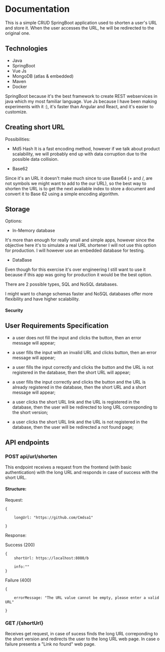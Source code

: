# Documentation

This is a simple CRUD SpringBoot application used to shorten a user's URL and store it. When the user accesses the URL, he will be redirected to the original one.

## Technologies

- Java 
- SpringBoot
- Vue Js
- MongoDB (atlas & embedded)
- Maven
- Docker

SpringBoot because it's the best framework to create REST webservices in java which my most familiar language.
Vue Js because I have been making experiments with it :), it's faster than Angular and React, and it's easier to customize.

## Creating short URL

Possibilities:

- Md5 Hash
It is a fast encoding method, however if we talk about product scalability, we will probably end up with data corruption due to the possible data collision.

- Base62

Since it's an URL it doesn't make much since to use Base64 (+ and /, are not symbols we might want to add to the our URL), so the best way to shorten the URL is to get the next available index to store a document and convert it to Base 62 using a simple encoding algorithm.

## Storage

Options:

- In-Memory database

It's more than enough for really small and simple apps, however since the objective here it's to simulate a real URL shortener I will not use this option for production. I will however use an embedded database for testing.

- DataBase

Even though for this exercise it's over engineering I still want to use it because if this app was going for production it would be the best option.

There are 2 possible types, SQL and NoSQL databases.

I might want to change schemas faster and NoSQL databases offer more flexibility and have higher scalability.

#### Security


## User Requirements Specification

- a user does not fill the input and clicks the button, then an error message will appear;

- a user fills the input with an invalid URL and clicks button, then an error message will appear;

- a user fills the input correctly and clicks the button and the URL is not registered in the database, then the short URL will appear;

- a user fills the input correctly and clicks the button and the URL is already registered in the database, then the short URL and a short message will appear;

- a user clicks the short URL link and the URL is registered in the database, then the user will be redirected to long URL corresponding to the short version;

- a user clicks the short URL link and the URL is not registered in the database, then the user will be redirected a not found page;


## API endpoints

### POST api/url/shorten

This endpoint receives a request from the frontend (with basic authentication) with the long URL and responds in case of success with the short URL.

#### Structure:

Request:

    {

        longUrl: "https://github.com/Cmdsa1"
    
    }

Response:

Success (200)

    {
        shortUrl: https://localhost:8080/b
    
        info:""
    }

Failure (400)

    {

        errorMessage: "The URL value cannot be empty, please enter a valid URL"
    
    }


### GET /{shortUrl}

Receives get request, in case of sucess finds the long URL correponding to the short version and redirects the user to the long URL web page. In case o failure presents a "Link no found" web page.



